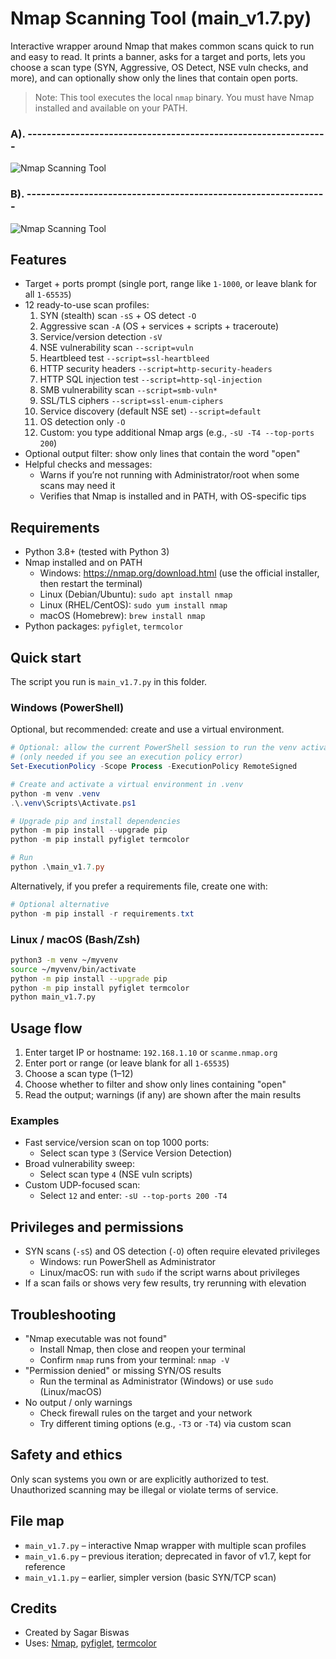 # Nmap Scanning Tool (main_v1.7.py)

Interactive wrapper around Nmap that makes common scans quick to run and easy to read. It prints a banner, asks for a target and ports, lets you choose a scan type (SYN, Aggressive, OS Detect, NSE vuln checks, and more), and can optionally show only the lines that contain open ports.

> Note: This tool executes the local `nmap` binary. You must have Nmap installed and available on your PATH.
### A). ---------------------------------------------------------------
![Nmap Scanning Tool](https://imgur.com/GHvPuD6.jpg)

### B). ---------------------------------------------------------------
![Nmap Scanning Tool](https://imgur.com/zejtHl3.jpg)

## Features

- Target + ports prompt (single port, range like `1-1000`, or leave blank for all `1-65535`)
- 12 ready-to-use scan profiles:
  1. SYN (stealth) scan `-sS` + OS detect `-O`
  2. Aggressive scan `-A` (OS + services + scripts + traceroute)
  3. Service/version detection `-sV`
  4. NSE vulnerability scan `--script=vuln`
  5. Heartbleed test `--script=ssl-heartbleed`
  6. HTTP security headers `--script=http-security-headers`
  7. HTTP SQL injection test `--script=http-sql-injection`
  8. SMB vulnerability scan `--script=smb-vuln*`
  9. SSL/TLS ciphers `--script=ssl-enum-ciphers`
  10. Service discovery (default NSE set) `--script=default`
  11. OS detection only `-O`
  12. Custom: you type additional Nmap args (e.g., `-sU -T4 --top-ports 200`)
- Optional output filter: show only lines that contain the word "open"
- Helpful checks and messages:
  - Warns if you’re not running with Administrator/root when some scans may need it
  - Verifies that Nmap is installed and in PATH, with OS-specific tips

## Requirements

- Python 3.8+ (tested with Python 3)
- Nmap installed and on PATH
  - Windows: https://nmap.org/download.html (use the official installer, then restart the terminal)
  - Linux (Debian/Ubuntu): `sudo apt install nmap`
  - Linux (RHEL/CentOS): `sudo yum install nmap`
  - macOS (Homebrew): `brew install nmap`
- Python packages: `pyfiglet`, `termcolor`

## Quick start

The script you run is `main_v1.7.py` in this folder.

### Windows (PowerShell)

Optional, but recommended: create and use a virtual environment.

```powershell
# Optional: allow the current PowerShell session to run the venv activation script
# (only needed if you see an execution policy error)
Set-ExecutionPolicy -Scope Process -ExecutionPolicy RemoteSigned

# Create and activate a virtual environment in .venv
python -m venv .venv
.\.venv\Scripts\Activate.ps1

# Upgrade pip and install dependencies
python -m pip install --upgrade pip
python -m pip install pyfiglet termcolor

# Run
python .\main_v1.7.py
```

Alternatively, if you prefer a requirements file, create one with:

```powershell
# Optional alternative
python -m pip install -r requirements.txt
```

### Linux / macOS (Bash/Zsh)

```bash
python3 -m venv ~/myvenv
source ~/myvenv/bin/activate
python -m pip install --upgrade pip
python -m pip install pyfiglet termcolor
python main_v1.7.py
```

## Usage flow

1. Enter target IP or hostname: `192.168.1.10` or `scanme.nmap.org`
2. Enter port or range (or leave blank for all `1-65535`)
3. Choose a scan type (1–12)
4. Choose whether to filter and show only lines containing "open"
5. Read the output; warnings (if any) are shown after the main results

### Examples

- Fast service/version scan on top 1000 ports:
  - Select scan type `3` (Service Version Detection)
- Broad vulnerability sweep:
  - Select scan type `4` (NSE vuln scripts)
- Custom UDP-focused scan:
  - Select `12` and enter: `-sU --top-ports 200 -T4`

## Privileges and permissions

- SYN scans (`-sS`) and OS detection (`-O`) often require elevated privileges
  - Windows: run PowerShell as Administrator
  - Linux/macOS: run with `sudo` if the script warns about privileges
- If a scan fails or shows very few results, try rerunning with elevation

## Troubleshooting

- "Nmap executable was not found"
  - Install Nmap, then close and reopen your terminal
  - Confirm `nmap` runs from your terminal: `nmap -V`
- "Permission denied" or missing SYN/OS results
  - Run the terminal as Administrator (Windows) or use `sudo` (Linux/macOS)
- No output / only warnings
  - Check firewall rules on the target and your network
  - Try different timing options (e.g., `-T3` or `-T4`) via custom scan

## Safety and ethics

Only scan systems you own or are explicitly authorized to test. Unauthorized scanning may be illegal or violate terms of service.

## File map

- `main_v1.7.py` – interactive Nmap wrapper with multiple scan profiles
- `main_v1.6.py` – previous iteration; deprecated in favor of v1.7, kept for reference
- `main_v1.1.py` – earlier, simpler version (basic SYN/TCP scan)

## Credits

- Created by Sagar Biswas
- Uses: [Nmap](https://nmap.org/), [pyfiglet](https://pypi.org/project/pyfiglet/), [termcolor](https://pypi.org/project/termcolor/)
